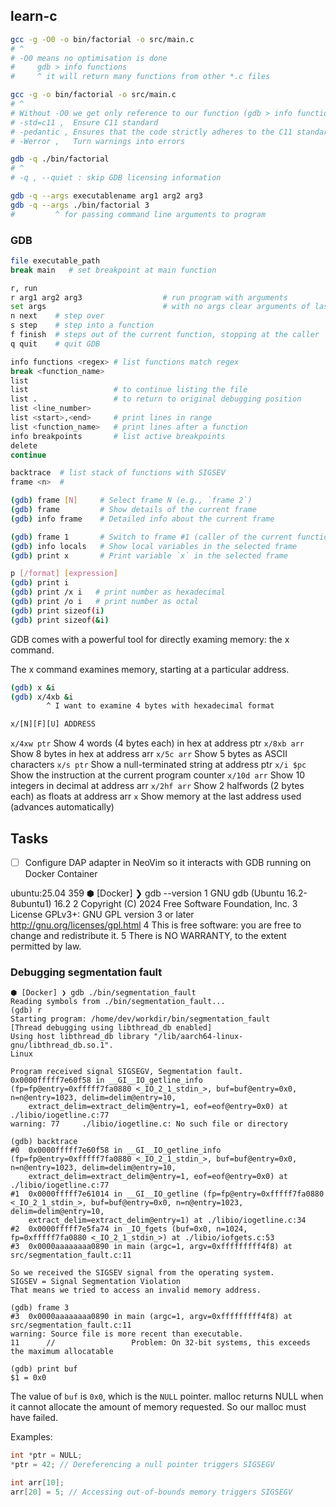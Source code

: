 ## learn-c

```bash
gcc -g -O0 -o bin/factorial -o src/main.c
# ^
# -O0 means no optimisation is done
#     gdb > info functions
#     ^ it will return many functions from other *.c files

gcc -g -o bin/factorial -o src/main.c
# ^
# Without -O0 we get only reference to our function (gdb > info functions)
# -std=c11 ,  Ensure C11 standard
# -pedantic , Ensures that the code strictly adheres to the C11 standard and raises errors for non-standard code, such as some compiler extensions.
# -Werror ,   Turn warnings into errors

gdb -q ./bin/factorial
# ^
# -q , --quiet : skip GDB licensing information

gdb -q --args executablename arg1 arg2 arg3
gdb -q --args ./bin/factorial 3
#         ^ for passing command line arguments to program
```

### GDB

```bash
file executable_path
break main   # set breakpoint at main function

r, run
r arg1 arg2 arg3                  # run program with arguments
set args                          # with no args clear arguments of last run
n next    # step over
s step    # step into a function
f finish  # steps out of the current function, stopping at the caller
q quit    # quit GDB

info functions <regex> # list functions match regex
break <function_name>
list
list                   # to continue listing the file
list .                 # to return to original debugging position
list <line_number>
list <start>,<end>     # print lines in range
list <function_name>   # print lines after a function
info breakpoints       # list active breakpoints
delete
continue

backtrace  # list stack of functions with SIGSEV
frame <n>  #

(gdb) frame [N]     # Select frame N (e.g., `frame 2`)
(gdb) frame         # Show details of the current frame
(gdb) info frame    # Detailed info about the current frame

(gdb) frame 1       # Switch to frame #1 (caller of the current function)
(gdb) info locals   # Show local variables in the selected frame
(gdb) print x       # Print variable `x` in the selected frame

p [/format] [expression]
(gdb) print i
(gdb) print /x i   # print number as hexadecimal
(gdb) print /o i   # print number as octal
(gdb) print sizeof(i)
(gdb) print sizeof(&i)
```

GDB comes with a powerful tool for directly examing memory: the x command.

The x command examines memory, starting at a particular address.

```bash
(gdb) x &i
(gdb) x/4xb &i
        ^ I want to examine 4 bytes with hexadecimal format

x/[N][F][U] ADDRESS
```

`x/4xw ptr`	Show 4 words (4 bytes each) in hex at address ptr
`x/8xb arr`	Show 8 bytes in hex at address arr
`x/5c arr`	Show 5 bytes as ASCII characters
`x/s ptr`	  Show a null-terminated string at address ptr
`x/i $pc`	  Show the instruction at the current program counter
`x/10d arr`	Show 10 integers in decimal at address arr
`x/2hf arr`	Show 2 halfwords (2 bytes each) as floats at address arr
`x`	        Show memory at the last address used (advances automatically)


## Tasks
- [ ] Configure DAP adapter in NeoVim so it interacts with GDB running on Docker Container


ubuntu:25.04
359 ⬢ [Docker] ❯ gdb --version
  1 GNU gdb (Ubuntu 16.2-8ubuntu1) 16.2
  2 Copyright (C) 2024 Free Software Foundation, Inc.
  3 License GPLv3+: GNU GPL version 3 or later <http://gnu.org/licenses/gpl.html>
  4 This is free software: you are free to change and redistribute it.
  5 There is NO WARRANTY, to the extent permitted by law.


### Debugging segmentation fault

```
⬢ [Docker] ❯ gdb ./bin/segmentation_fault
Reading symbols from ./bin/segmentation_fault...
(gdb) r
Starting program: /home/dev/workdir/bin/segmentation_fault
[Thread debugging using libthread_db enabled]
Using host libthread_db library "/lib/aarch64-linux-gnu/libthread_db.so.1".
Linux

Program received signal SIGSEGV, Segmentation fault.
0x0000fffff7e60f58 in __GI__IO_getline_info (fp=fp@entry=0xfffff7fa0880 <_IO_2_1_stdin_>, buf=buf@entry=0x0, n=n@entry=1023, delim=delim@entry=10,
    extract_delim=extract_delim@entry=1, eof=eof@entry=0x0) at ./libio/iogetline.c:77
warning: 77     ./libio/iogetline.c: No such file or directory

(gdb) backtrace
#0  0x0000fffff7e60f58 in __GI__IO_getline_info (fp=fp@entry=0xfffff7fa0880 <_IO_2_1_stdin_>, buf=buf@entry=0x0, n=n@entry=1023, delim=delim@entry=10,
    extract_delim=extract_delim@entry=1, eof=eof@entry=0x0) at ./libio/iogetline.c:77
#1  0x0000fffff7e61014 in __GI__IO_getline (fp=fp@entry=0xfffff7fa0880 <_IO_2_1_stdin_>, buf=buf@entry=0x0, n=n@entry=1023, delim=delim@entry=10,
    extract_delim=extract_delim@entry=1) at ./libio/iogetline.c:34
#2  0x0000fffff7e5fa74 in _IO_fgets (buf=0x0, n=1024, fp=0xfffff7fa0880 <_IO_2_1_stdin_>) at ./libio/iofgets.c:53
#3  0x0000aaaaaaaa0890 in main (argc=1, argv=0xfffffffff4f8) at src/segmentation_fault.c:11

So we received the SIGSEV signal from the operating system.
SIGSEV = Signal Segmentation Violation
That means we tried to access an invalid memory address.

(gdb) frame 3
#3  0x0000aaaaaaaa0890 in main (argc=1, argv=0xfffffffff4f8) at src/segmentation_fault.c:11
warning: Source file is more recent than executable.
11      //                 Problem: On 32-bit systems, this exceeds the maximum allocatable

(gdb) print buf
$1 = 0x0
```

The value of `buf` is `0x0`, which is the `NULL` pointer.
malloc returns NULL when it cannot allocate the amount of memory requested.
So our malloc must have failed.

Examples:

```c
int *ptr = NULL;
*ptr = 42; // Dereferencing a null pointer triggers SIGSEGV

int arr[10];
arr[20] = 5; // Accessing out-of-bounds memory triggers SIGSEGV
```

